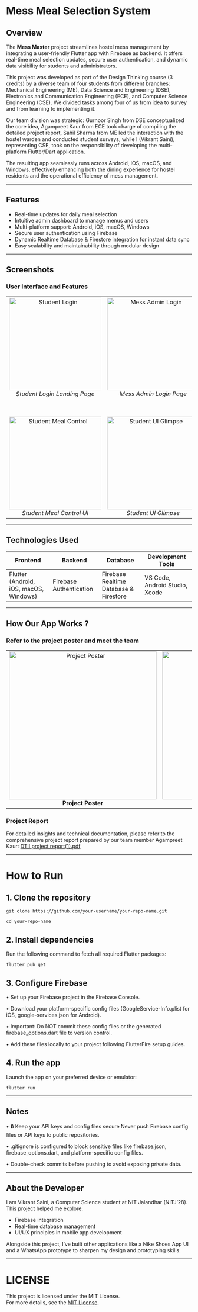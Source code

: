 # Mess Meal Selection System


## Overview

The **Mess Master** project streamlines hostel mess management by integrating a user-friendly Flutter app with Firebase as backend. It offers real-time meal selection updates, secure user authentication, and dynamic data visibility for students and administrators.

This project was developed as part of the Design Thinking course (3 credits) by a diverse team of four students from different branches: Mechanical Engineering (ME), Data Science and Engineering (DSE), Electronics and Communication Engineering (ECE), and Computer Science Engineering (CSE). We divided tasks among four of us from idea to survey and from learning to implementing it.

Our team division was strategic: Gurnoor Singh from DSE conceptualized the core idea, Agampreet Kaur from ECE took charge of compiling the detailed project report, Sahil Sharma from ME led the interaction with the hostel warden and conducted student surveys, while I (Vikrant Saini), representing CSE, took on the responsibility of developing the multi-platform Flutter/Dart application.

The resulting app seamlessly runs across Android, iOS, macOS, and Windows, effectively enhancing both the dining experience for hostel residents and the operational efficiency of mess management.

---

## Features

- Real-time updates for daily meal selection  
- Intuitive admin dashboard to manage menus and users  
- Multi-platform support: Android, iOS, macOS, Windows  
- Secure user authentication using Firebase  
- Dynamic Realtime Database & Firestore integration for instant data sync  
- Easy scalability and maintainability through modular design
---

## Screenshots

### User Interface and Features

<table>
  <tr>
    <td align="center">
      <img src="https://github.com/user-attachments/assets/cb261745-0f71-4e88-b7df-3011d5f797be" alt="Student Login" width="250"/><br/>
      <em>Student Login Landing Page</em>
    </td>
    <td align="center">
      <img src="https://github.com/user-attachments/assets/930baee5-baec-46d5-90ef-da0c7498c0c1" alt="Mess Admin Login" width="250"/><br/>
      <em>Mess Admin Login Page</em>
    </td>
    <td align="center">
      <img src="https://github.com/user-attachments/assets/8f098271-30f4-44a6-9eca-b770cedce535" alt="Admin Meal Control" width="250"/><br/>
      <em>Admin Meal Control UI</em>
    </td>
  </tr>

  <!-- Spacer Row -->
  <tr><td colspan="3"><br/><br/></td></tr>

  <tr>
    <td align="center">
      <img src="https://github.com/user-attachments/assets/2c1da5af-ee94-49b8-abb1-9af5bdae532a" alt="Student Meal Control" width="250"/><br/>
      <em>Student Meal Control UI</em>
    </td>
    <td align="center">
      <img src="https://github.com/user-attachments/assets/a12913a5-dc4e-485c-907b-d37293a55217" alt="Student UI Glimpse" width="250"/><br/>
      <em>Student UI Glimpse</em>
    </td>
    <td align="center">
      <img src="https://github.com/user-attachments/assets/d36c820d-2267-4493-a58a-8e636c8e2291" alt="Admin UI Glimpse" width="250"/><br/>
      <em>Admin UI Glimpse</em>
    </td>
  </tr>
</table>

---


## Technologies Used

| Frontend                                   | Backend                 | Database                           | Development Tools                 |
|-------------------------------------------|-------------------------|----------------------------------|----------------------------------|
| Flutter (Android, iOS, macOS, Windows)    | Firebase Authentication | Firebase Realtime Database & Firestore | VS Code, Android Studio, Xcode |

---

## How Our App Works ?

### Refer to the project poster and meet the team

<p align="center">
  <table>
    <tr>
      <td align="center">
        <img src="https://github.com/user-attachments/assets/1e2e8af7-4257-4a0d-8821-23b4eb0a3eef" alt="Project Poster" width="400"/><br/>
        <strong>Project Poster</strong>
      </td>
      <td align="center">
        <img src="https://github.com/user-attachments/assets/fd1314da-5a84-4ca5-91bd-bd007af55a91" alt="Team Photo" width="400"/><br/>
        <strong>Team Photo</strong>
      </td>
    </tr>
  </table>
</p>


### Project Report

For detailed insights and technical documentation, please refer to the comprehensive project report prepared by our team member Agampreet Kaur:
[DTII project report(1).pdf](https://github.com/user-attachments/files/20274727/DTII.project.report.1.pdf)




___

# How to Run
## 1.	Clone the repository

    git clone https://github.com/your-username/your-repo-name.git

    cd your-repo-name


## 2.	Install dependencies
Run the following command to fetch all required Flutter packages:

    flutter pub get
  

## 3.	Configure Firebase
•	Set up your Firebase project in the Firebase Console.

•	Download your platform-specific config files (GoogleService-Info.plist for iOS, google-services.json for Android).

•	Important: Do NOT commit these config files or the generated firebase_options.dart file to version control.

•	Add these files locally to your project following FlutterFire setup guides.

## 4.	Run the app
Launch the app on your preferred device or emulator:

    flutter run



___

## Notes
•	🔒 Keep your API keys and config files secure
  Never push Firebase config files or API keys to public repositories.
  
•	.gitignore is configured to block sensitive files like firebase.json, firebase_options.dart, and platform-specific config files.

•	Double-check commits before pushing to avoid exposing private data.

___


## About the Developer

I am Vikrant Saini, a Computer Science student at NIT Jalandhar (NITJ’28). This project helped me explore:

- Firebase integration  
- Real-time database management  
- UI/UX principles in mobile app development  

Alongside this project, I’ve built other applications like a Nike Shoes App UI and a WhatsApp prototype to sharpen my design and prototyping skills.

---

# LICENSE

This project is licensed under the MIT License.  
For more details, see the [MIT License](https://opensource.org/licenses/MIT).
